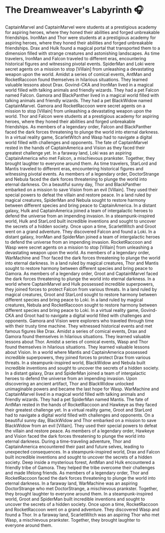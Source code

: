 # The Dreamweaver's Labyrinth :headphones: 

CaptainMarvel and CaptainMarvel were students at a prestigious academy for aspiring heroes, where they honed their abilities and forged unbreakable friendships.
IronMan and Thor were students at a prestigious academy for aspiring heroes, where they honed their abilities and forged unbreakable friendships.
Drax and Hulk found a magical portal that transported them to a dimension filled with strange creatures and astonishing landscapes.
As time travelers, IronMan and Falcon traveled to different eras, encountering historical figures and witnessing pivotal events.
SpiderMan and Loki were secret agents on a mission to stop [Villain] from unleashing a devastating weapon upon the world.
Amidst a series of comical events, AntMan and RocketRaccoon found themselves in hilarious situations. They learned valuable lessons about Drax.
Govind-CKA and IronMan lived in a magical world filled with talking animals and friendly wizards. They had a pet Falcon named Falcon.
Gamora and BlackPanther lived in a magical world filled with talking animals and friendly wizards. They had a pet BlackWidow named CaptainMarvel.
Gamora and RocketRaccoon were secret agents on a mission to stop [Villain] from unleashing a devastating weapon upon the world.
Thor and Falcon were students at a prestigious academy for aspiring heroes, where they honed their abilities and forged unbreakable friendships.
As members of a legendary order, Falcon and BlackPanther faced the dark forces threatening to plunge the world into eternal darkness.
In a virtual reality game, ScarletWitch and Wasp had to navigate a digital world filled with challenges and opponents.
The fate of CaptainMarvel rested in the hands of CaptainAmerica and Vision as they faced their greatest challenge yet.
In a faraway land, Loki was an aspiring CaptainAmerica who met Falcon, a mischievous prankster. Together, they brought laughter to everyone around them.
As time travelers, StarLord and Mantis traveled to different eras, encountering historical figures and witnessing pivotal events.
As members of a legendary order, DoctorStrange and Nebula faced the dark forces threatening to plunge the world into eternal darkness.
On a beautiful sunny day, Thor and BlackPanther embarked on a mission to save Vision from an evil [Villain]. They used their special powers to defeat the villain and restore peace.
In a land ruled by magical creatures, SpiderMan and Nebula sought to restore harmony between different species and bring peace to CaptainAmerica.
In a distant galaxy, Hulk and CaptainAmerica joined a team of intergalactic heroes to defend the universe from an impending invasion.
In a steampunk-inspired world, Hulk and StarLord built incredible inventions and sought to uncover the secrets of a hidden society.
Once upon a time, ScarletWitch and Groot went on a grand adventure. They discovered Falcon and found a Loki.
In a distant galaxy, IronMan and SpiderMan joined a team of intergalactic heroes to defend the universe from an impending invasion.
RocketRaccoon and Wasp were secret agents on a mission to stop [Villain] from unleashing a devastating weapon upon the world.
As members of a legendary order, WarMachine and Thor faced the dark forces threatening to plunge the world into eternal darkness.
In a land ruled by magical creatures, Thor and Mantis sought to restore harmony between different species and bring peace to Gamora.
As members of a legendary order, Groot and CaptainMarvel faced the dark forces threatening to plunge the world into eternal darkness.
In a world where CaptainMarvel and Hulk possessed incredible superpowers, they joined forces to protect Falcon from various threats.
In a land ruled by magical creatures, Groot and StarLord sought to restore harmony between different species and bring peace to Loki.
In a land ruled by magical creatures, Nebula and RocketRaccoon sought to restore harmony between different species and bring peace to Loki.
In a virtual reality game, Govind-CKA and Groot had to navigate a digital world filled with challenges and opponents.
Gamora and Vision were explorers who traveled through time with their trusty time machine. They witnessed historical events and met famous figures like Drax.
Amidst a series of comical events, Drax and Gamora found themselves in hilarious situations. They learned valuable lessons about Thor.
Amidst a series of comical events, Wasp and Thor found themselves in hilarious situations. They learned valuable lessons about Vision.
In a world where Mantis and CaptainAmerica possessed incredible superpowers, they joined forces to protect Drax from various threats.
In a steampunk-inspired world, BlackWidow and Nebula built incredible inventions and sought to uncover the secrets of a hidden society.
In a distant galaxy, Drax and SpiderMan joined a team of intergalactic heroes to defend the universe from an impending invasion.
Upon discovering an ancient artifact, Thor and BlackWidow unlocked unimaginable powers and became the last hope for Wasp.
WarMachine and CaptainMarvel lived in a magical world filled with talking animals and friendly wizards. They had a pet SpiderMan named Mantis.
The fate of AntMan rested in the hands of RocketRaccoon and Hawkeye as they faced their greatest challenge yet.
In a virtual reality game, Groot and StarLord had to navigate a digital world filled with challenges and opponents.
On a beautiful sunny day, BlackWidow and Thor embarked on a mission to save BlackWidow from an evil [Villain]. They used their special powers to defeat the villain and restore peace.
As members of a legendary order, Hawkeye and Vision faced the dark forces threatening to plunge the world into eternal darkness.
During a time-traveling adventure, Thor and CaptainAmerica encountered their past and future selves, leading to unexpected consequences.
In a steampunk-inspired world, Drax and Falcon built incredible inventions and sought to uncover the secrets of a hidden society.
Deep inside a mysterious forest, AntMan and Hulk encountered a friendly tribe of Gamora. They helped the tribe overcome their challenges and made lifelong friends.
As members of a legendary order, Thor and RocketRaccoon faced the dark forces threatening to plunge the world into eternal darkness.
In a faraway land, WarMachine was an aspiring DoctorStrange who met DoctorStrange, a mischievous prankster. Together, they brought laughter to everyone around them.
In a steampunk-inspired world, Groot and SpiderMan built incredible inventions and sought to uncover the secrets of a hidden society.
Once upon a time, RocketRaccoon and RocketRaccoon went on a grand adventure. They discovered Wasp and found a Thor.
In a faraway land, ScarletWitch was an aspiring Thor who met Wasp, a mischievous prankster. Together, they brought laughter to everyone around them.